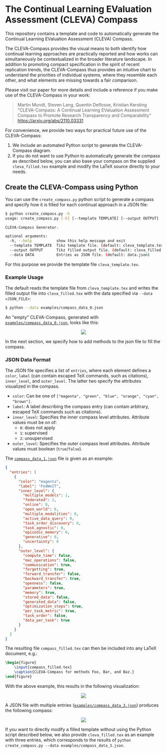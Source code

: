 # The Continual Learning EValuation Assessment (CLEVA) Compass

This repository contains a template and code to automatically generate the Continual Learning EValuation Assessment (CLEVA) Compass. 

The CLEVA-Compass provides the visual means to both identify how continual learning approaches are practically reported and how works can simultaneously be contextualized in the broader literature landscape. In addition to promoting compact specification in the spirit of recent replication trends, the CLEVA-Compass thus provides an intuitive chart to understand the priorities of individual systems, where they resemble each other, and what elements are missing towards a fair comparison. 

Please visit our paper for more details and include a reference if you make use of the CLEVA-Compass in your work:

> Martin Mundt, Steven Lang, Quentin Delfosse, Kristian Kersting
> "CLEVA-Compass: A Continual Learning EValuation Assessment Compass to Promote Research Transparency and Comparability"
> https://arxiv.org/abs/2110.03331 
 


For convenience, we provide two ways for practical future use of the CLEVA-Compass:

1. We include an automated Python script to generate the CLEVA-Compass diagram.
2. If you do not want to use Python to automatically generate the compass as described below, you can also base your compass on the supplied `cleva_filled.tex` example and modify the LaTeX source directly to your needs. 

## Create the CLEVA-Compass using Python 

You can use the `create_compass.py` python script to generate a compass and specify how it is filled for each continual approach in a JSON file:

``` sh
$ python create_compass.py -h
usage: create_compass.py [-h] [--template TEMPLATE] [--output OUTPUT] [--data DATA]

CLEVA-Compass Generator.

optional arguments:
  -h, --help           show this help message and exit
  --template TEMPLATE  Tikz template file. (default: cleva_template.tex)
  --output OUTPUT      Tikz filled output file. (default: cleva_filled.tex)
  --data DATA          Entries as JSON file. (default: data.json)
```

For this purpose we provide the template file `cleva_template.tex`.


### Example Usage
The default reads the template file from `cleva_template.tex` and writes the filled output file into `cleva_filled.tex` with the data specified via `--data <JSON_FILE>`:

``` sh
$ python --data examples/compass_data_0.json
```

An "empty" CLEVA-Compass, generated with [`examples/compass_data_0.json`](./examples/compass_data_0.json), looks like this:

<p align="center">
 <img src="./examples/example-0.svg">
</p>

In the next section, we specify how to add methods to the json file to fill the compass.

### JSON Data Format

The JSON file specifies a list of `entries`, where each element defines a `color`, `label` (can contain escaped TeX commands, such as citations), `inner_level`, and `outer_level`. The latter two specify the attributes visualized in the compass. 

- `color`: Can be one of `["magenta", "green", "blue", "orange", "cyan", "brown"]`.
- `label`: A label describing the compass entry (can contain arbitrary, escaped TeX commands such as citations).
- `inner_level`: Specifies the inner compass level attributes. Attribute values must be on of:
    - `0`: does not apply
    - `1`: supervised
    - `2`: unsupervised
- `outer_level`: Specifies the outer compass level attributes. Attribute values must boolean (`true`/`false`).

The [`compass_data_1.json`](./examples/compass_data_1.json) file is given as an example:
``` json
{
  "entries": [
    {
      "color": "magenta",
      "label": "FedWeIT",
      "inner_level": {
        "multiple_models": 1,
        "federated": 2,
        "online": 0,
        "open_world": 0,
        "multiple_modalities": 0,
        "active_data_query": 0,
        "task_order_discovery": 0,
        "task_agnostic": 0,
        "episodic_memory": 0,
        "generative": 0,
        "uncertainty": 0
      },
      "outer_level": {
        "compute_time": false,
        "mac_operations": false,
        "communication": true,
        "forgetting": true,
        "forward_transfer": false,
        "backward_transfer": true,
        "openness": false,
        "parameters": true,
        "memory": true,
        "stored_data": false,
        "generated_data": false,
        "optimization_steps": true,
        "per_task_metric": true,
        "task_order": false,
        "data_per_task": true
      }
    }
  ]
}
```

The resulting file `compass_filled.tex` can then be included into any LaTeX document, e.g.:

```tex
\begin{figure}
    \input{compass_filled.tex}
    \caption{CLEVA-Compass for methods Foo, Bar, and Baz.}
\end{figure}
```

With the above example, this results in the following visualization:

<p align="center">
 <img src="./examples/example-1.svg">
</p>


A JSON file with multiple entries ([`examples/compass_data_3.json`](./examples/compass_data_3.json)) produces the following compass:

<p align="center">
 <img src="./examples/example-3.svg">
</p>

If you want to directly modify a filled template without using the Python script described below, we also provide `cleva_filled.tex` as an example with three entries, which corresponds to the results of `python create_compass.py --data examples/compass_data_3.json`.
